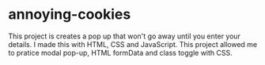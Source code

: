 # annoying-cookies
This project is creates a pop up that won't go away until you enter your details.
I made this with HTML, CSS and JavaScript.
This project allowed me to pratice modal pop-up, HTML formData and class toggle with CSS.
